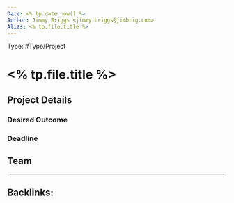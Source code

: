 ```yaml
---
Date: <% tp.date.now() %>
Author: Jimmy Briggs <jimmy.briggs@jimbrig.com>
Alias: <% tp.file.title %>
---
```


Type: #Type/Project

# <% tp.file.title %>

## Project Details

### Desired Outcome

### Deadline

## Team



***

Backlinks:
-	